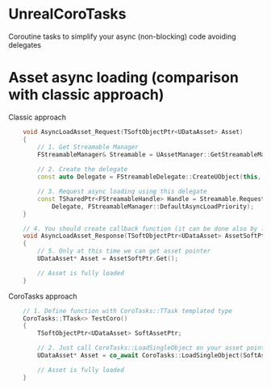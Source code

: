 # UnrealCoroTasks
Coroutine tasks to simplify your async (non-blocking) code avoiding delegates

# Asset async loading (comparison with classic approach)

Classic approach
```cpp
	void AsyncLoadAsset_Request(TSoftObjectPtr<UDataAsset> Asset)
	{
		// 1. Get Streamable Manager
		FStreamableManager& Streamable = UAssetManager::GetStreamableManager();
		
		// 2. Create the delegate
		const auto Delegate = FStreamableDelegate::CreateUObject(this, &ThisClass::AsyncLoadAsset_Response, Asset);

		// 3. Request async loading using this delegate
		const TSharedPtr<FStreamableHandle> Handle = Streamable.RequestAsyncLoad({Asset.ToSoftObjectPath()},
			Delegate, FStreamableManager::DefaultAsyncLoadPriority);
	}

	// 4. You should create callback function (it can be done also by lambda)
	void AsyncLoadAsset_Response(TSoftObjectPtr<UDataAsset> AssetSoftPtr)
	{
		// 5. Only at this time we can get asset pointer
		UDataAsset* Asset = AssetSoftPtr.Get();

		// Asset is fully loaded
	}
```

CoroTasks approach
```cpp
	// 1. Define function with CoroTasks::TTask templated type
	CoroTasks::TTask<> TestCoro()
	{
		TSoftObjectPtr<UDataAsset> SoftAssetPtr;

		// 2. Just call CoroTasks::LoadSingleObject on your asset pointer
		UDataAsset* Asset = co_await CoroTasks::LoadSingleObject(SoftAssetPtr);

		// Asset is fully loaded
	}
```
